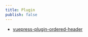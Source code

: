 ```yaml
---
title: Plugin
publish: false
---
```


- [vuepress-plugin-ordered-header](./01.vuepress-plugin-ordered-header.md)